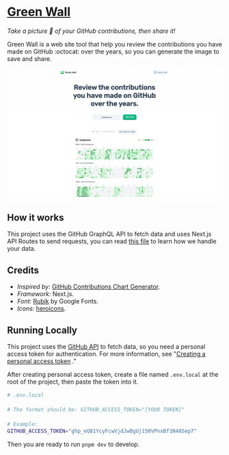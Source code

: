 # [Green Wall](https://green-wall.vercel.app/)

_Take a picture 📸 of your GitHub contributions, then share it!_

Green Wall is a web site tool that help you review the contributions you have made on GitHub :octocat: over the years, so you can generate the image to save and share.

<a href="https://green-wall.vercel.app/">
  <img alt="Green Wall Screenshot" src="./screenshot.png">
</a>

## How it works

This project uses the GitHub GraphQL API to fetch data and uses Next.js API Routes to send requests, you can read [this file](./src/pages/api/contribution/%5Busername%5D.ts) to learn how we handle your data.

## Credits

- _Inspired by:_ [GitHub Contributions Chart Generator](https://github.com/sallar/github-contributions-chart).
- _Framework:_ Next.js.
- _Font:_ [Rubik](https://fonts.google.com/specimen/Rubik) by Google Fonts.
- _Icons:_ [heroicons](https://heroicons.com).

## Running Locally

This project uses the [GitHub API](https://docs.github.com/en/graphql) to fetch data, so you need a personal access token for authentication. For more information, see "[Creating a personal access token](https://docs.github.com/en/authentication/keeping-your-account-and-data-secure/creating-a-personal-access-token) ."

After creating personal access token, create a file named `.env.local` at the root of the project, then paste the token into it.

```sh
# .env.local

# The format should be: GITHUB_ACCESS_TOKEN="[YOUR TOKEN]"

# Example:
GITHUB_ACCESS_TOKEN="ghp_eQ81YcyFcwVjdJwBgUj150VPnxBf1N48Sep7"
```

Then you are ready to run `pnpm dev` to develop.
